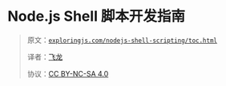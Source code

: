 # Node.js Shell 脚本开发指南

> 原文：[`exploringjs.com/nodejs-shell-scripting/toc.html`](https://exploringjs.com/nodejs-shell-scripting/toc.html)
> 
> 译者：[飞龙](https://github.com/wizardforcel)
> 
> 协议：[CC BY-NC-SA 4.0](https://creativecommons.org/licenses/by-nc-sa/4.0/)

